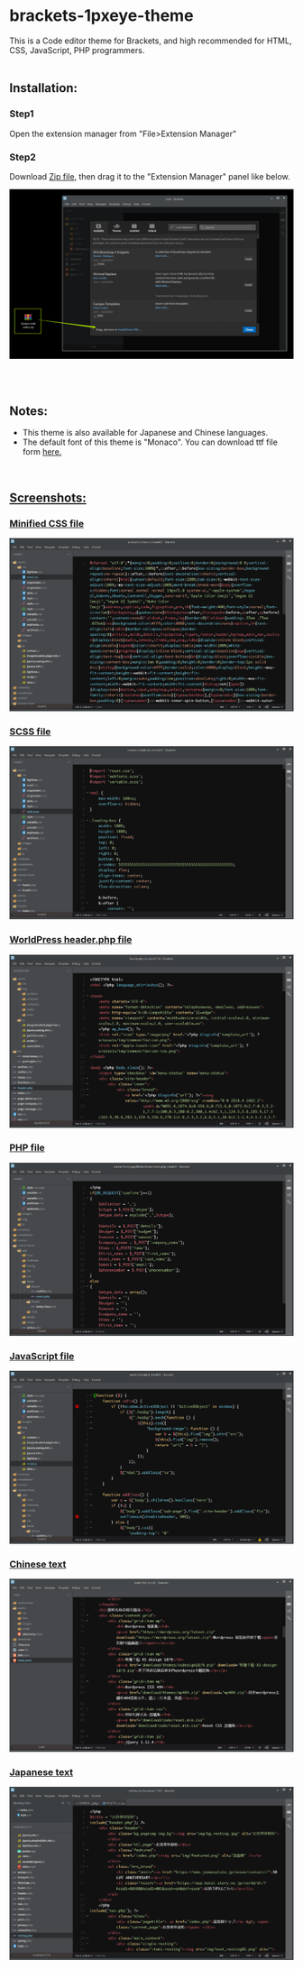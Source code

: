 # brackets-1pxeye-theme

This is a Code editor theme for Brackets, and high recommended for HTML, CSS, JavaScript, PHP programmers.
<br>
<br>
<h2>Installation:</h2>
<h3>Step1</h3>
Open the extension manager from "File>Extension Manager"
<h3>Step2</h3>
Download <a href="/1pxeye-code-editor.zip" target="_blank">Zip file</a>, then drag it to the "Extension Manager" panel like below.

![Alt text](/sources/step.png?raw=false "installation")

<br>
<br>
<h2>Notes:</h2>
<ul>
  <li>This theme is also available for Japanese and Chinese languages. </li>
  <li>The default font of this theme is "Monaco". You can download ttf file form <a href="/sources/MONACO.TTF" target="_blank" download="Monaco.ttf">here.</li>
</ul>
<br>
<h2>Screenshots:</h2>

<h3>Minified CSS file</h3>

![Alt text](/sources/0.png?raw=false "Minified CSS file")

<h3>SCSS file</h3>

![Alt text](/sources/1.png?raw=false "SCSS file")

<h3>WorldPress header.php file</h3>

![Alt text](/sources/2.png?raw=false "WorldPress header file")

<h3>PHP file</h3>

![Alt text](/sources/3.png?raw=false "PHP file")

<h3>JavaScript file</h3>

![Alt text](/sources/4.png?raw=false "JavaScript file")

<h3>Chinese text</h3>

![Alt text](/sources/5.png?raw=false "Chinese")

<h3>Japanese text</h3>

![Alt text](/sources/6.png?raw=false "Japanese")

